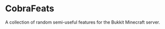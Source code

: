 CobraFeats
==========

A collection of random semi-useful features for the Bukkit Minecraft server.
